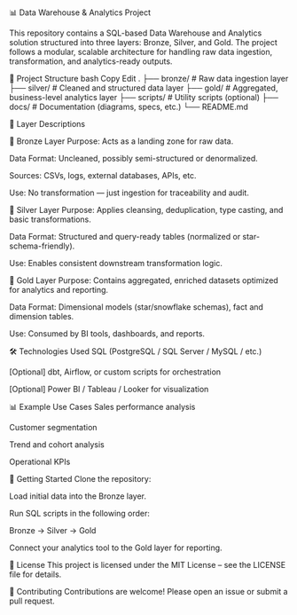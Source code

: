 📊 Data Warehouse & Analytics Project


This repository contains a SQL-based Data Warehouse and Analytics solution structured into three layers: Bronze, Silver, and Gold. The project follows a modular, scalable architecture for handling raw data ingestion, transformation, and analytics-ready outputs.

📁 Project Structure
bash
Copy
Edit
.
├── bronze/       # Raw data ingestion layer
├── silver/       # Cleaned and structured data layer
├── gold/         # Aggregated, business-level analytics layer
├── scripts/      # Utility scripts (optional)
├── docs/         # Documentation (diagrams, specs, etc.)
└── README.md

🧱 Layer Descriptions

🥉 Bronze Layer
Purpose: Acts as a landing zone for raw data.

Data Format: Uncleaned, possibly semi-structured or denormalized.

Sources: CSVs, logs, external databases, APIs, etc.

Use: No transformation — just ingestion for traceability and audit.

🥈 Silver Layer
Purpose: Applies cleansing, deduplication, type casting, and basic transformations.

Data Format: Structured and query-ready tables (normalized or star-schema-friendly).

Use: Enables consistent downstream transformation logic.

🥇 Gold Layer
Purpose: Contains aggregated, enriched datasets optimized for analytics and reporting.

Data Format: Dimensional models (star/snowflake schemas), fact and dimension tables.

Use: Consumed by BI tools, dashboards, and reports.

🛠️ Technologies Used
SQL (PostgreSQL / SQL Server / MySQL / etc.)

[Optional] dbt, Airflow, or custom scripts for orchestration

[Optional] Power BI / Tableau / Looker for visualization

📊 Example Use Cases
Sales performance analysis

Customer segmentation

Trend and cohort analysis

Operational KPIs

🚀 Getting Started
Clone the repository:

Load initial data into the Bronze layer.

Run SQL scripts in the following order:

Bronze → Silver → Gold

Connect your analytics tool to the Gold layer for reporting.

📝 License
This project is licensed under the MIT License – see the LICENSE file for details.

🤝 Contributing
Contributions are welcome! Please open an issue or submit a pull request.
